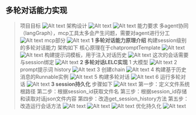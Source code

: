 ## **多轮对话能力实现**
> 项目目标
> ![Alt text](image.png)
> 架构设计
> ![Alt text](image-1.png)
> ![Alt text](image-2.png)
> 能力要求
> 多agent协同（langGraph），mcp工具太多会产生问题，需要对agent进行分工
> ![Alt text](image-3.png)
> mcp部分
> ![Alt text](image-4.png)
> **1 多轮对话能力原理介绍**
> 构建session级别的多轮对话能力
> 架构如下
> 核心原理在于chatpromptTemplate
> ![Alt text](image-5.png)
> ![Alt text](image-6.png)
> 构建提示词模板，用于注入对话历史
> ![Alt text](image-7.png)
> 这次的会话需要与session绑定
> ![Alt text](image-8.png)
> **2 多轮对话LELC实现**
> 1 大模型
> ![Alt text](image-9.png)
> 2 prompt提示词 history
> ![Alt text](image-10.png)
> 3 创建chain
> ![Alt text](image-11.png)
> 4 构建基于历史消息的Runnable实例
> ![Alt text](image-12.png)
> 5 构建多轮对话
> ![Alt text](image-13.png)
> 6 运行多轮对话
> ![Alt text](image-14.png)
> **3 session持久化**
> 步骤如下
> ![Alt text](image-15.png)
> 第一步：定义文件系统根路径
> 第二步：根据session_id获取文件名
> 第三步：根据session_id存储和读取对话json文件内容
> 第四步：改造get_session_history方法
> 第五步：改造运行会话方法
> ![Alt text](image-16.png)
> ![Alt text](image-17.png)
> ![Alt text](image-18.png)
> 优化持久化
> ![Alt text](image-19.png)
